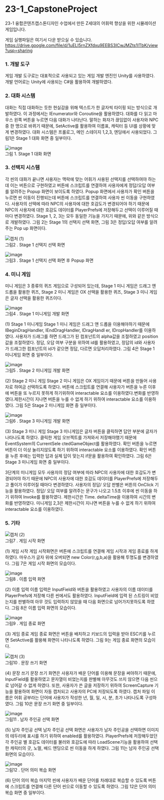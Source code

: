 # 23-1_CapstoneProject
 23-1 융합콘텐츠캡스톤디자인 수업에서 만든 Z세대의 어휘력 향상을 위한 시뮬레이션 게임입니다.
 
 게임 실행파일은 여기서 다운 받으실 수 있습니다. https://drive.google.com/file/d/1uELl5rnZXfdxu9EEBS3ICwJMZts1ITbK/view?usp=sharing

### 1. 개발 도구

게임 개발 도구로는 대표적으로 사용되고 있는 게임 개발 엔진인 Unity를 사용하였다. 개발 언어로는 Unity에 사용되는 C#을 활용하여 개발하였다.

### 2. 대화 시스템

대화는 직접 대화하는 듯한 현실감을 위해 텍스트가 한 글자씩 타이핑 되는 방식으로 개발하였다. 이 과정에서는 IEnumerator와 Coroutine을 활용하였다. 대화를 다 읽고 마우스 왼쪽 버튼을 누르면 다음 대화가 나타난다. 말하는 화자가 끊임없이 사용자와 NPC 중 한 명으로 바뀌기 때문에, SetActive를 활용하여 이름표, 캐릭터 등 UI를 상황에 맞게 변경하였다. 대화 시스템은 프롤로그, 메인 스테이지 1,2,3, 엔딩에서 사용되었다. 그림1은 Stage 1 대화 화면 중 일부이다.

![image](https://github.com/ekgus9701/23-1_CapstoneProject/assets/52192706/8d96b047-8d09-4e45-8025-0939732e60ed)
<br>그림 1. Stage 1 대화 화면



### 3. 선택지 시스템

각 씬의 대화가 끝나면 사용자는 맥락에 맞는 어휘가 사용된 선택지를 선택하여야 하는데 이는 버튼으로 구현하였고 버튼에 스크립트를 연결하여 사용자에게 정답/오답 여부를 알려주는 Popup 화면이 보이도록 하였다. Popup 화면에서 사용자가 확인 버튼을 누르면 씬 이동이 진행되는데 버튼에 스크립트를 연결하여 사용자 씬 이동을 구현하였다. 사용자의 선택에 따라 NPC의 사용자에 대한 호감도가 변경되어야 하기 때문에 NPC의 사용자에 대한 호감도 데이터를 PlayerPrefs에 저장해두고 선택이 이루어질 때마다 변경하였다. Stage 1, 2, 3는 모두 동일한 기능을 가지기 때문에, 위와 같은 방식으로 개발하였다. 그림 2는 Stage 1의 선택지 선택 화면, 그림 3은 정답/오답 여부를 알려주는 Pop up 화면이다.
 

![캡처 (1)](https://github.com/ekgus9701/23-1_CapstoneProject/assets/52192706/6d55cb3c-2809-4a0d-b76e-cd729c20d869)
<br>그림2 . Stage 1 선택지 선택 화면

![image](https://github.com/ekgus9701/23-1_CapstoneProject/assets/52192706/bbb17705-b51c-44d7-a104-40835c39214c)
<br>그림3 . Stage 1 선택지 선택 화면 후 Popup 화면  


### 4. 미니 게임

미니 게임은 3 종류의 퀴즈 게임으로 구성되어 있는데, Stage 1 미니 게임은 드래그 앤 드롭을 활용한 퀴즈, Stage 2 미니 게임은 OX 선택을 활용한 퀴즈, Stage 3 미니 게임은 글자 선택을 활용한 퀴즈이다.

![image](https://github.com/ekgus9701/23-1_CapstoneProject/assets/52192706/f09773fe-d43c-4bbb-a096-19faf9c71302)
<br>그림4 . Stage 1 미니게임 개발 화면

(1) Stage 1 미니게임
Stage 1 미니 게임은 드래그 앤 드롭을 이용해야하기 때문에 IBeginDragHandler, IEndDragHandler, IDragHandl er, IDropHandler를 이용하였다. 사용자가 드래그를 하면 드래그가 된 컴포넌트의 alpha값을 조절하였고 position 값을 조절하였다. 정답, 오답 여부 구분을 위하여 id를 활용하였고, 정답의 id와 사용자가 드래그한 컴포넌트의 id가 같으면 정답, 다르면 오답처리하였다. 그림 4은 Stage 1 미니게임 화면 중 일부이다.  

![image](https://github.com/ekgus9701/23-1_CapstoneProject/assets/52192706/6f92608f-ec2c-4863-a6b9-06086f84c542)
<br>그림5 . Stage 2 미니게임 개발 화면 

(2) Stage 2 미니 게임
Stage 2 미니 게임은 OX 게임이기 때문에 버튼을 만들어 사용자로 하여금 선택하도록 하였다. 버튼에 스크립트를 연결해 사용자가 버튼을 누른 이후에 버튼을 또 누르지 못하게 하기위하여 interactable 요소를 이용하였다.변화를 반영하였다.제한시간이 지나면 버튼을 누를 수 없게 하기 위하여 interactable 요소를 이용하였다. 그림 5은 Stage 2 미니게임 화면 중 일부이다. 

![image](https://github.com/ekgus9701/23-1_CapstoneProject/assets/52192706/9443469c-57c5-4899-af3f-a32828dabf35)
<br>그림6 . Stage 3 미니게임 개발 화면 

(3) Stage 3 미니 게임
Stage 3 미니게임은 글자 버튼을 클릭하면 답안 부분에 글자가 나타나도록 하였다. 클릭한 게임 오브젝트를 가져와서 저장해야했기 때문에 EventSystem의 CurrentSele ctedGameObject를 활용하였다. 확인 버튼을 누르면 버튼이 더 이상 눌리지않도록 하기 위하여 interactable 요소를 이용하였다. 확인 버튼을 누른 후에는 입력한 답과 실제 답이 맞는지 if문을 활용하여 확인하였다. 그림 6은 Stage 3 미니게임 화면 중 일부이다. 

3단계의 미니게임 모두 사용자의 정답 여부에 따라 NPC의 사용자에 대한 호감도가 변경되어야 하기 때문에 NPC의 사용자에 대한 호감도 데이터를 PlayerPrefs에 저장해두고 풀이가 이루어질 때마다 변경하였다. 사용자의 정답/ 오답 판별은 버튼의 OnClick 기능을 활용하였다. 정답/ 오답 여부를 알려주는 문구가 나오고 1.5초 이후에 씬 이동을 하기 위하여 Invoke를 활용하였다. 제한시간은 Time. deltaTime을 이용하여 시간의 변화를 반영하였다. 미니게임 2,3은 제한시간이 지나면 버튼을 누를 수 없게 하기 위하여 interactable 요소를 이용하였다.

### 5. 기타 

![캡처 (2)](https://github.com/ekgus9701/23-1_CapstoneProject/assets/52192706/fe1f39af-a0cf-42bf-b9d0-abcfd4d41971)
<br>그림7 . 게임 시작 화면

(1) 게임 시작
게임 시작화면은 버튼에 스크립트를 연결해 게임 시작과 게임 종료를 하게 하였다. 마우스가 글자 위에 오버되면 new Color(r,g,b,a)을 활용해 투명도를 변경하였다. 그림 7은 게임 시작 화면의 모습이다.


![image](https://github.com/ekgus9701/23-1_CapstoneProject/assets/52192706/e1f482eb-8d6b-486e-ac01-c0cf912236fc)
<br>그림8 . 이름 입력 화면


(2) 이름 입력
이름 입력은 InputField와 버튼을 활용하였고 사용자의 이름 데이터를 PlayerPrefs에 저장해 다른 씬에서도 활용하였다. InputField에 입력 된 스트링이 비었는지를 판별하여 아무 것도 입력하지 않았을 때 다음 화면으로 넘어가지못하도록 하였다. 그림 8은 이름 입력 화면의 모습이다.

![image](https://github.com/ekgus9701/23-1_CapstoneProject/assets/52192706/3888236c-e8e5-42bf-b44f-2087c294bf5b)
<br>그림9 . 게임 종료 화면

(3) 게임 종료
게임 종료 화면은 버튼을 배치하고 키보드의 입력을 받아 ESC키를 누르면 SetActive를 활용해 화면이 나타나도록 하였다. 그림 9는 게임 종료 화면의 모습이다.


![캡처 (3)](https://github.com/ekgus9701/23-1_CapstoneProject/assets/52192706/54d1684b-7820-407c-9146-49789fcfccbe)
<br>그림10 . 문장 쓰기 화면

(4) 문장 쓰기
문장 쓰기 화면은 사용자가 배운 단어를 이용해 문장을 써야하기 때문에, InputField를 활용하였고 문자열이 비었는지를 판별해 아무것도 쓰지 않으면 다음 씬으로 넘어갈 수 없게 하였다. 또한, 사용자가 쓴 글을 저장하기 위하여 ScreenCapture 기능을 활용하여 화면이 자동 캡처되고 사용자의 PC에 저장되도록 하였다. 캡처 파일 이름은 어휘 공부라는 단어에 사용자가 작성한 년, 월, 일, 시, 분, 초가 나타나도록 구성하였다. 그림 10은 문장 쓰기 화면 중 일부이다. 

![image](https://github.com/ekgus9701/23-1_CapstoneProject/assets/52192706/ff6e2b70-8d4e-4c57-adfc-1b42807a89b1)
<br>그림11 . 남자 주인공 선택 화면 

(5) 남자 주인공 선택
남자 주인공 선택 화면은 사용자가 남자 주인공을 선택하면 이미지의 테두리에 표시를 하기 위하여 enabled를 활용하였다. PlayerPrefs에 저장해두었던 각 주인공 별 호감도 데이터를 불러와 호감도에 따라 LoadScene기능을 활용하여 선택한 캐릭터의 굿, 노멀, 배드 엔딩으로 씬 이동을 하게 하였다. 그림 11는 남자 주인공 선택 화면의 모습이다. 

![image](https://github.com/ekgus9701/23-1_CapstoneProject/assets/52192706/f715fb27-037d-43d3-a27e-18d207e0c7f1)
<br>그림12 . 단어 의미 복습 화면

(6) 단어 의미 복습
마지막 씬에 사용자가 배운 단어를 차례대로 복습할 수 있도록 버튼에 스크립트를 연결해 다른 단어 씬으로 이동할 수 있도록 하였다. 그림 12은 단어 의미 복습 화면 중 일부이다. 





